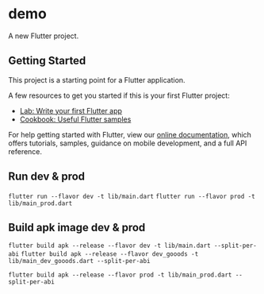 # demo

A new Flutter project.

## Getting Started

This project is a starting point for a Flutter application.

A few resources to get you started if this is your first Flutter project:

- [Lab: Write your first Flutter app](https://flutter.dev/docs/get-started/codelab)
- [Cookbook: Useful Flutter samples](https://flutter.dev/docs/cookbook)

For help getting started with Flutter, view our
[online documentation](https://flutter.dev/docs), which offers tutorials,
samples, guidance on mobile development, and a full API reference.

## Run dev & prod
`flutter run --flavor dev -t lib/main.dart`
`flutter run --flavor prod -t lib/main_prod.dart`

## Build apk image dev & prod
`flutter build apk --release --flavor dev -t lib/main.dart --split-per-abi`
`flutter build apk --release --flavor dev_gooods -t lib/main_dev_gooods.dart --split-per-abi`

`flutter build apk --release --flavor prod -t lib/main_prod.dart --split-per-abi`